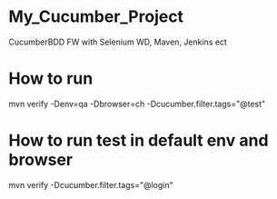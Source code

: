# My_Cucumber_Project
CucumberBDD FW with Selenium WD, Maven, Jenkins ect

# How to run
mvn verify -Denv=qa -Dbrowser=ch -Dcucumber.filter.tags="@test"
# How to run test in default env and browser
mvn verify -Dcucumber.filter.tags="@login"